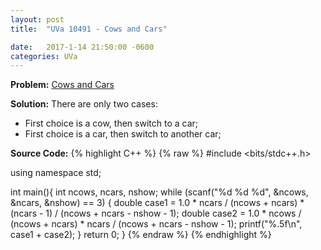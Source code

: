 ```yaml
---
layout: post
title:  "UVa 10491 - Cows and Cars"

date:   2017-1-14 21:50:00 -0600
categories: UVa
---
```


**Problem:** [Cows and Cars]

**Solution:**
There are only two cases:
* First choice is a cow, then switch to a car;
* First choice is a car, then switch to another car;

**Source Code:**
{% highlight C++ %}
{% raw %}
#include <bits/stdc++.h>

using namespace std;

int main(){
    int ncows, ncars, nshow;
    while (scanf("%d %d %d", &ncows, &ncars, &nshow) == 3) {
        double case1 = 1.0 * ncars / (ncows + ncars) *
                        (ncars - 1) / (ncows + ncars - nshow - 1);
        double case2 = 1.0 * ncows / (ncows + ncars) *
                        ncars / (ncows + ncars - nshow - 1);
        printf("%.5f\n", case1 + case2);
    }
    return 0;
}
{% endraw %}
{% endhighlight %}

[Cows and Cars]:https://uva.onlinejudge.org/index.php?option=com_onlinejudge&Itemid=8&category=24&page=show_problem&problem=1432
